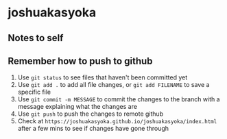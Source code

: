 # joshuakasyoka

## Notes to self
## Remember how to push to github
1. Use `git status` to see files that haven't been committed yet
2. Use `git add .` to add all file changes, or `git add FILENAME` to save a specific file
3. Use `git commit -m MESSAGE` to commit the changes to the branch with a message explaining what the changes are
4. Use `git push` to push the changes to remote github
5. Check at `https://joshuakasyoka.github.io/joshuakasyoka/index.html` after a few mins to see if changes have gone through